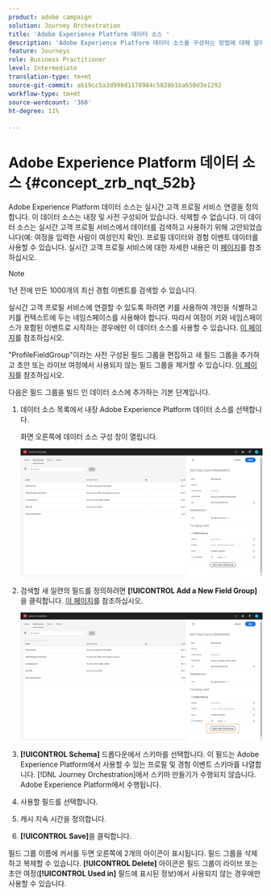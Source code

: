 ```yaml
---
product: adobe campaign
solution: Journey Orchestration
title: 'Adobe Experience Platform 데이터 소스 '
description: 'Adobe Experience Platform 데이터 소스를 구성하는 방법에 대해 알아봅니다. '
feature: Journeys
role: Business Practitioner
level: Intermediate
translation-type: tm+mt
source-git-commit: ab19cc5a3d998d1178984c5028b1ba650d3e1292
workflow-type: tm+mt
source-wordcount: '360'
ht-degree: 11%

---
```



# Adobe Experience Platform 데이터 소스 {#concept_zrb_nqt_52b}

Adobe Experience Platform 데이터 소스는 실시간 고객 프로필 서비스 연결을 정의합니다. 이 데이터 소스는 내장 및 사전 구성되어 있습니다. 삭제할 수 없습니다. 이 데이터 소스는 실시간 고객 프로필 서비스에서 데이터를 검색하고 사용하기 위해 고안되었습니다(예: 여정을 입력한 사람이 여성인지 확인). 프로필 데이터와 경험 이벤트 데이터를 사용할 수 있습니다. 실시간 고객 프로필 서비스에 대한 자세한 내용은 이 [페이지](https://docs.adobe.com/content/help/ko-KR/experience-platform/profile/home.html)를 참조하십시오.

>[!NOTE]
>
>1년 전에 만든 1000개의 최신 경험 이벤트를 검색할 수 있습니다.

실시간 고객 프로필 서비스에 연결할 수 있도록 하려면 키를 사용하여 개인을 식별하고 키를 컨텍스트에 두는 네임스페이스를 사용해야 합니다. 따라서 여정이 키와 네임스페이스가 포함된 이벤트로 시작하는 경우에만 이 데이터 소스를 사용할 수 있습니다. [이 페이지](../building-journeys/journey.md)를 참조하십시오.

&quot;ProfileFieldGroup&quot;이라는 사전 구성된 필드 그룹을 편집하고 새 필드 그룹을 추가하고 초안 또는 라이브 여정에서 사용되지 않는 필드 그룹을 제거할 수 있습니다. [이 페이지](../datasource/field-groups.md)를 참조하십시오.

다음은 필드 그룹을 빌드 인 데이터 소스에 추가하는 기본 단계입니다.

1. 데이터 소스 목록에서 내장 Adobe Experience Platform 데이터 소스를 선택합니다.

   화면 오른쪽에 데이터 소스 구성 창이 열립니다.

   ![](../assets/journey23.png)

1. 검색할 새 일련의 필드를 정의하려면 **[!UICONTROL Add a New Field Group]**&#x200B;을 클릭합니다. [이 페이지](../datasource/field-groups.md)를 참조하십시오.

   ![](../assets/journey24.png)

1. **[!UICONTROL Schema]** 드롭다운에서 스키마를 선택합니다. 이 필드는 Adobe Experience Platform에서 사용할 수 있는 프로필 및 경험 이벤트 스키마를 나열합니다. [!DNL Journey Orchestration]에서 스키마 만들기가 수행되지 않습니다. Adobe Experience Platform에서 수행됩니다.
1. 사용할 필드를 선택합니다.
1. 캐시 지속 시간을 정의합니다.
1. **[!UICONTROL Save]**&#x200B;을 클릭합니다.

필드 그룹 이름에 커서를 두면 오른쪽에 2개의 아이콘이 표시됩니다. 필드 그룹을 삭제하고 복제할 수 있습니다. **[!UICONTROL Delete]** 아이콘은 필드 그룹이 라이브 또는 초안 여정(**[!UICONTROL Used in]** 필드에 표시된 정보)에서 사용되지 않는 경우에만 사용할 수 있습니다.
